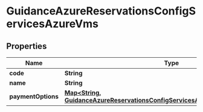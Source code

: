 

# GuidanceAzureReservationsConfigServicesAzureVms

## Properties

Name | Type | Description | Notes
------------ | ------------- | ------------- | -------------
**code** | **String** |  |  [optional]
**name** | **String** |  |  [optional]
**paymentOptions** | [**Map&lt;String, GuidanceAzureReservationsConfigServicesAzureVmsPaymentOptions&gt;**](GuidanceAzureReservationsConfigServicesAzureVmsPaymentOptions.md) |  |  [optional]



